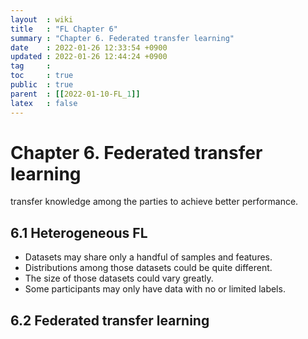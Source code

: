 ```yaml
---
layout  : wiki
title   : "FL Chapter 6"
summary : "Chapter 6. Federated transfer learning"
date    : 2022-01-26 12:33:54 +0900
updated : 2022-01-26 12:44:24 +0900
tag     : 
toc     : true
public  : true
parent  : [[2022-01-10-FL_1]]
latex   : false
---
```


# Chapter 6. Federated transfer learning

transfer knowledge among the parties to achieve better performance.

## 6.1 Heterogeneous FL

* Datasets may share only a handful of samples and features.
* Distributions among those datasets could be quite different.
* The size of those datasets could vary greatly.
* Some participants may only have data with no or limited labels.

## 6.2 Federated transfer learning



